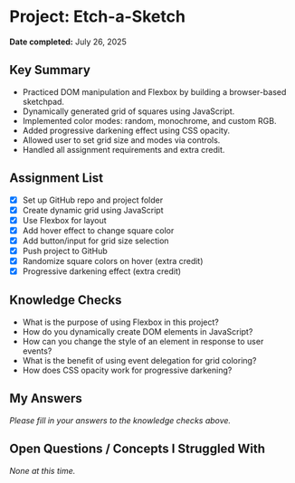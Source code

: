 # Project: Etch-a-Sketch

**Date completed:** July 26, 2025

## Key Summary
- Practiced DOM manipulation and Flexbox by building a browser-based sketchpad.
- Dynamically generated grid of squares using JavaScript.
- Implemented color modes: random, monochrome, and custom RGB.
- Added progressive darkening effect using CSS opacity.
- Allowed user to set grid size and modes via controls.
- Handled all assignment requirements and extra credit.

## Assignment List
- [x] Set up GitHub repo and project folder
- [x] Create dynamic grid using JavaScript
- [x] Use Flexbox for layout
- [x] Add hover effect to change square color
- [x] Add button/input for grid size selection
- [x] Push project to GitHub
- [x] Randomize square colors on hover (extra credit)
- [x] Progressive darkening effect (extra credit)

## Knowledge Checks
- What is the purpose of using Flexbox in this project?
- How do you dynamically create DOM elements in JavaScript?
- How can you change the style of an element in response to user events?
- What is the benefit of using event delegation for grid coloring?
- How does CSS opacity work for progressive darkening?

## My Answers
*Please fill in your answers to the knowledge checks above.*

## Open Questions / Concepts I Struggled With
_None at this time._

